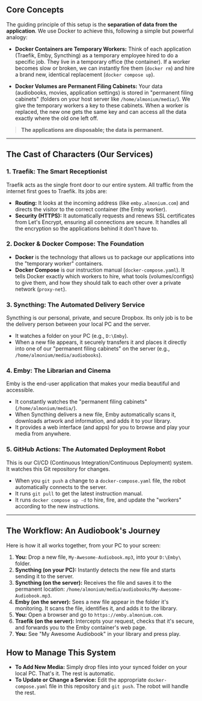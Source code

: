 ## Core Concepts

The guiding principle of this setup is the **separation of data from the application**. We use Docker to achieve this, following a simple but powerful analogy:

-   **Docker Containers are Temporary Workers:** Think of each application (Traefik, Emby, Syncthing) as a temporary employee hired to do a specific job. They live in a temporary office (the container). If a worker becomes slow or broken, we can instantly fire them (`docker rm`) and hire a brand new, identical replacement (`docker compose up`).

-   **Docker Volumes are Permanent Filing Cabinets:** Your data (audiobooks, movies, application settings) is stored in "permanent filing cabinets" (folders on your host server like `/home/almonium/media/`). We give the temporary workers a key to these cabinets. When a worker is replaced, the new one gets the same key and can access all the data exactly where the old one left off.

> **The applications are disposable; the data is permanent.**

---

## The Cast of Characters (Our Services)

### 1. Traefik: The Smart Receptionist

Traefik acts as the single front door to our entire system. All traffic from the internet first goes to Traefik. Its jobs are:
-   **Routing:** It looks at the incoming address (like `emby.almonium.com`) and directs the visitor to the correct container (the Emby worker).
-   **Security (HTTPS):** It automatically requests and renews SSL certificates from Let's Encrypt, ensuring all connections are secure. It handles all the encryption so the applications behind it don't have to.

### 2. Docker & Docker Compose: The Foundation

-   **Docker** is the technology that allows us to package our applications into the "temporary worker" containers.
-   **Docker Compose** is our instruction manual (`docker-compose.yaml`). It tells Docker exactly which workers to hire, what tools (volumes/configs) to give them, and how they should talk to each other over a private network (`proxy-net`).

### 3. Syncthing: The Automated Delivery Service

Syncthing is our personal, private, and secure Dropbox. Its only job is to be the delivery person between your local PC and the server.
-   It watches a folder on your PC (e.g., `D:\Emby`).
-   When a new file appears, it securely transfers it and places it directly into one of our "permanent filing cabinets" on the server (e.g., `/home/almonium/media/audiobooks`).

### 4. Emby: The Librarian and Cinema

Emby is the end-user application that makes your media beautiful and accessible.
-   It constantly watches the "permanent filing cabinets" (`/home/almonium/media/`).
-   When Syncthing delivers a new file, Emby automatically scans it, downloads artwork and information, and adds it to your library.
-   It provides a web interface (and apps) for you to browse and play your media from anywhere.

### 5. GitHub Actions: The Automated Deployment Robot

This is our CI/CD (Continuous Integration/Continuous Deployment) system. It watches this Git repository for changes.
-   When you `git push` a change to a `docker-compose.yaml` file, the robot automatically connects to the server.
-   It runs `git pull` to get the latest instruction manual.
-   It runs `docker compose up -d` to hire, fire, and update the "workers" according to the new instructions.

---

## The Workflow: An Audiobook's Journey

Here is how it all works together, from your PC to your screen:

1.  **You:** Drop a new file, `My-Awesome-Audiobook.mp3`, into your `D:\Emby\` folder.
2.  **Syncthing (on your PC):** Instantly detects the new file and starts sending it to the server.
3.  **Syncthing (on the server):** Receives the file and saves it to the permanent location: `/home/almonium/media/audiobooks/My-Awesome-Audiobook.mp3`.
4.  **Emby (on the server):** Sees a new file appear in the folder it's monitoring. It scans the file, identifies it, and adds it to the library.
5.  **You:** Open a browser and go to `https://emby.almonium.com`.
6.  **Traefik (on the server):** Intercepts your request, checks that it's secure, and forwards you to the Emby container's web page.
7.  **You:** See "My Awesome Audiobook" in your library and press play.

## How to Manage This System

-   **To Add New Media:** Simply drop files into your synced folder on your local PC. That's it. The rest is automatic.
-   **To Update or Change a Service:** Edit the appropriate `docker-compose.yaml` file in this repository and `git push`. The robot will handle the rest.
